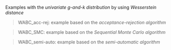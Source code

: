 Examples with the _univariate g-and-k distribution_ by using *Wesserstein distance*

> WABC_acc-rej: example based on the _acceptance-rejection algorithm_

> WABC_SMC: example based on the _Sequential Monte Carlo algorithm_

> WABC_semi-auto: example based on the _semi-automatic algorithm_
